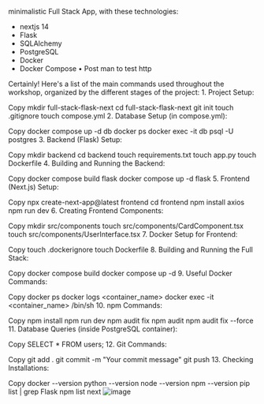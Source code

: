 minimalistic Full Stack App, with these technologies:
- nextjs 14
- Flask 
- SQLAlchemy
- PostgreSQL
- Docker
- Docker Compose
•   Post man to test http


Certainly! Here's a list of the main commands used throughout the workshop, organized by the different stages of the project:
	1. Project Setup: 

Copy
mkdir full-stack-flask-next
cd full-stack-flask-next
git init
touch .gitignore
touch compose.yml
	2. Database Setup (in compose.yml): 

Copy
docker compose up -d db
docker ps
docker exec -it db psql -U postgres
	3. Backend (Flask) Setup: 

Copy
mkdir backend
cd backend
touch requirements.txt
touch app.py
touch Dockerfile
	4. Building and Running the Backend: 

Copy
docker compose build flask
docker compose up -d flask
	5. Frontend (Next.js) Setup: 

Copy
npx create-next-app@latest frontend
cd frontend
npm install axios
npm run dev
	6. Creating Frontend Components: 

Copy
mkdir src/components
touch src/components/CardComponent.tsx
touch src/components/UserInterface.tsx
	7. Docker Setup for Frontend: 

Copy
touch .dockerignore
touch Dockerfile
	8. Building and Running the Full Stack: 

Copy
docker compose build
docker compose up -d
	9. Useful Docker Commands: 

Copy
docker ps
docker logs <container_name>
docker exec -it <container_name> /bin/sh
	10. npm Commands: 

Copy
npm install
npm run dev
npm audit fix
npm audit
npm audit fix --force
	11. Database Queries (inside PostgreSQL container): 

Copy
SELECT * FROM users;
	12. Git Commands: 

Copy
git add .
git commit -m "Your commit message"
git push
	13. Checking Installations: 

Copy
docker --version
python --version
node --version
npm --version
pip list | grep Flask
npm list next
![image](https://github.com/user-attachments/assets/1b7e06ec-ed1b-43c4-bb64-5b64afd7bb8f)
